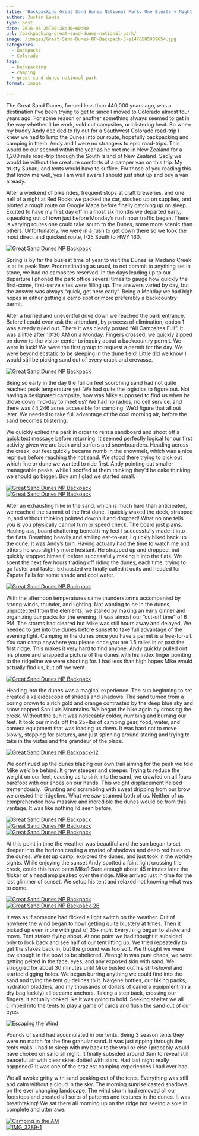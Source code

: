 ```yaml
---
title: 'Backpacking Great Sand Dunes National Park: One Blustery Night'
author: Justin Lewis
type: post
date: 2016-06-25T00:38:40+00:00
url: /backpacking-great-sand-dunes-national-park/
image: /images/Great-Sand-Dunes-NP-Backpack-5-e1476585939654.jpg
categories:
  - Backpacks
  - Colorado
tags:
  - backpacking
  - camping
  - great sand dunes national park
format: image

---
```

The Great Sand Dunes, formed less than 440,000 years ago, was a destination I’ve been trying to get to since I moved to Colorado almost four years ago. For some reason or another something always seemed to get in the way whether it be work, sold out campsites, or blistering heat. So when my buddy Andy decided to fly out for a Southwest Colorado road-trip I knew we had to lump the Dunes into our route, hopefully backpacking and camping in them. Andy and I were no strangers to epic road-trips. This would be our second within the year as he met me in New Zealand for a 1,200 mile road-trip through the South Island of New Zealand. Sadly we would be without the creature comforts of a camper van on this trip. My trusty Subaru and tents would have to suffice. For those of you reading this that know me well, yes I am well aware I should just shut up and buy a van already.

After a weekend of bike rides, frequent stops at craft breweries, and one hell of a night at Red Rocks we packed the car, stocked up on supplies, and plotted a rough route on Google Maps before finally catching up on sleep. Excited to have my first day off in almost six months we departed early, squeaking out of town just before Monday’s rush hour traffic began. There is varying routes one could take south to the Dunes, some more scenic than others. Unfortunately, we were in a rush to get down there so we took the most direct and quickest route, I-25 South to HWY 160. 

<div class="ngg-gallery-singlepic-image " style="">
  <a href="http://www.elevationupgrade.com/wp-content/gallery/Great%20Sand%20Dunes/Great-Sand-Dunes-NP-Backpack-1.jpg"
		     title=""
             data-src="http://www.elevationupgrade.com/wp-content/gallery/Great%20Sand%20Dunes/Great-Sand-Dunes-NP-Backpack-1.jpg"
             data-thumbnail="http://www.elevationupgrade.com/wp-content/gallery/Great%20Sand%20Dunes/thumbs/thumbs_Great-Sand-Dunes-NP-Backpack-1.jpg"
             data-image-id="270"
             data-title="Great Sand Dunes NP Backpack"
             data-description=""
             target='_self'
             class="ngg-fancybox" rel="50986c631e2e2519c7bbc477332fa94b"> <img class="ngg-singlepic"
             src="http://www.elevationupgrade.com/wp-content/gallery/Great%20Sand%20Dunes/dynamic/Great-Sand-Dunes-NP-Backpack-1.jpg-nggid03270-ngg0dyn-0x0x100-00f0w010c010r110f110r010t010.jpg"
             alt="Great Sand Dunes NP Backpack"
             title="Great Sand Dunes NP Backpack"
 /> </a>
</div>

<!--more-->

Spring is by far the busiest time of year to visit the Dunes as Medano Creek is at its peak flow. Procrastinating as usual, to not commit to anything set in stone, we had no campsites reserved. In the days leading up to our departure I phoned the park office several times to gauge how quickly the first-come, first-serve sites were filling up. The answers varied by day, but the answer was always “quick, get here early”. Being a Monday we had high hopes in either getting a camp spot or more preferably a backcountry permit.

After a hurried and uneventful drive down we reached the park entrance. Before I could even ask the attendant, by process of elimination, option 1 was already ruled out. There it was clearly posted “All Campsites Full”. It was a little after 10:30 AM on a Monday. Fingers crossed, we quickly zipped on down to the visitor center to inquiry about a backcountry permit. We were in luck! We were the first group to request a permit for the day. We were beyond ecstatic to be sleeping in the dune field! Little did we know I would still be picking sand out of every crack and crevasse. 

<div class="ngg-gallery-singlepic-image " style="">
  <a href="http://www.elevationupgrade.com/wp-content/gallery/Great%20Sand%20Dunes/Great-Sand-Dunes-NP-Backpack-2.jpg"
		     title=""
             data-src="http://www.elevationupgrade.com/wp-content/gallery/Great%20Sand%20Dunes/Great-Sand-Dunes-NP-Backpack-2.jpg"
             data-thumbnail="http://www.elevationupgrade.com/wp-content/gallery/Great%20Sand%20Dunes/thumbs/thumbs_Great-Sand-Dunes-NP-Backpack-2.jpg"
             data-image-id="271"
             data-title="Great Sand Dunes NP Backpack"
             data-description=""
             target='_self'
             class="ngg-fancybox" rel="4b6ba6ee0441ad24eec2da082200495c"> <img class="ngg-singlepic"
             src="http://www.elevationupgrade.com/wp-content/gallery/Great%20Sand%20Dunes/dynamic/Great-Sand-Dunes-NP-Backpack-2.jpg-nggid03271-ngg0dyn-0x0x100-00f0w010c010r110f110r010t010.jpg"
             alt="Great Sand Dunes NP Backpack"
             title="Great Sand Dunes NP Backpack"
 /> </a>
</div>

Being so early in the day the full on feet scorching sand had not quite reached peak temperature yet. We had quite the logistics to figure out. Not having a designated campsite, how was Mike supposed to find us when he drove down mid-day to meet us? We had no radios, no cell service, and there was 44,246 acres accessible for camping. We’d figure that all out later. We needed to take full advantage of the cool morning air, before the sand becomes blistering.

We quickly exited the park in order to rent a sandboard and shoot off a quick text message before returning. It seemed perfectly logical for our first activity given we are both avid surfers and snowboarders. Heading across the creek, our feet quickly became numb in the snowmelt, which was a nice reprieve before reaching the hot sand. We stood there trying to pick out which line or dune we wanted to ride first. Andy pointing out smaller manageable peaks, while I scoffed at them thinking they’d be cake thinking we should go bigger. Boy am I glad we started small. 

<div class="ngg-gallery-singlepic-image " style="">
  <a href="http://www.elevationupgrade.com/wp-content/gallery/Great%20Sand%20Dunes/Great-Sand-Dunes-NP-Backpack-9.jpg"
		     title=""
             data-src="http://www.elevationupgrade.com/wp-content/gallery/Great%20Sand%20Dunes/Great-Sand-Dunes-NP-Backpack-9.jpg"
             data-thumbnail="http://www.elevationupgrade.com/wp-content/gallery/Great%20Sand%20Dunes/thumbs/thumbs_Great-Sand-Dunes-NP-Backpack-9.jpg"
             data-image-id="274"
             data-title="Great Sand Dunes NP Backpack"
             data-description=""
             target='_self'
             class="ngg-fancybox" rel="1f98c81d8ff63faab55d70334ab8bf18"> <img class="ngg-singlepic"
             src="http://www.elevationupgrade.com/wp-content/gallery/Great%20Sand%20Dunes/dynamic/Great-Sand-Dunes-NP-Backpack-9.jpg-nggid03274-ngg0dyn-0x0x100-00f0w010c010r110f110r010t010.jpg"
             alt="Great Sand Dunes NP Backpack"
             title="Great Sand Dunes NP Backpack"
 /> </a>
</div>

<div class="ngg-gallery-singlepic-image " style="">
  <a href="http://www.elevationupgrade.com/wp-content/gallery/Great%20Sand%20Dunes/Great-Sand-Dunes-NP-Backpack-3.jpg"
		     title=""
             data-src="http://www.elevationupgrade.com/wp-content/gallery/Great%20Sand%20Dunes/Great-Sand-Dunes-NP-Backpack-3.jpg"
             data-thumbnail="http://www.elevationupgrade.com/wp-content/gallery/Great%20Sand%20Dunes/thumbs/thumbs_Great-Sand-Dunes-NP-Backpack-3.jpg"
             data-image-id="272"
             data-title="Great Sand Dunes NP Backpack"
             data-description=""
             target='_self'
             class="ngg-fancybox" rel="673c5c97a6817a719e8de51309331dcc"> <img class="ngg-singlepic"
             src="http://www.elevationupgrade.com/wp-content/gallery/Great%20Sand%20Dunes/dynamic/Great-Sand-Dunes-NP-Backpack-3.jpg-nggid03272-ngg0dyn-0x0x100-00f0w010c010r110f110r010t010.jpg"
             alt="Great Sand Dunes NP Backpack"
             title="Great Sand Dunes NP Backpack"
 /> </a>
</div>

After an exhausting hike in the sand, which is much hard than anticipated, we reached the summit of the first dune. I quickly waxed the deck, strapped in, and without thinking pointed downhill and dropped! What no one tells you is you physically cannot turn or speed check. The board just plains. Hauling ass, board chattering beneath my feet I successfully made it into the flats. Breathing heavily and smiling ear-to-ear, I quickly hiked back up the dune. It was Andy’s turn. Having actually had the time to watch me and others he was slightly more hesitant. He strapped up and dropped, but quickly stopped himself, before successfully making it into the flats. We spent the next few hours trading off riding the dunes, each time, trying to go faster and faster. Exhausted we finally called it quits and headed for Zapata Falls for some shade and cool water. 

<div class="ngg-gallery-singlepic-image " style="">
  <a href="http://www.elevationupgrade.com/wp-content/gallery/Great%20Sand%20Dunes/Great-Sand-Dunes-NP-Backpack-11.jpg"
		     title=""
             data-src="http://www.elevationupgrade.com/wp-content/gallery/Great%20Sand%20Dunes/Great-Sand-Dunes-NP-Backpack-11.jpg"
             data-thumbnail="http://www.elevationupgrade.com/wp-content/gallery/Great%20Sand%20Dunes/thumbs/thumbs_Great-Sand-Dunes-NP-Backpack-11.jpg"
             data-image-id="275"
             data-title="Great Sand Dunes NP Backpack"
             data-description=""
             target='_self'
             class="ngg-fancybox" rel="5227403bb6f6aa15a393e0f1c620977f"> <img class="ngg-singlepic"
             src="http://www.elevationupgrade.com/wp-content/gallery/Great%20Sand%20Dunes/dynamic/Great-Sand-Dunes-NP-Backpack-11.jpg-nggid03275-ngg0dyn-0x0x100-00f0w010c010r110f110r010t010.jpg"
             alt="Great Sand Dunes NP Backpack"
             title="Great Sand Dunes NP Backpack"
 /> </a>
</div>

With the afternoon temperatures came thunderstorms accompanied by strong winds, thunder, and lighting. Not wanting to be in the dunes, unprotected from the elements, we stalled by making an early dinner and organizing our packs for the evening. It was almost our “cut-off time” of 6 PM. The storms had cleared but Mike was still hours away and delayed. We needed to get into the dunes before sunset to take full advantage of the evening light. Camping in the dunes once you have a permit is a free-for-all. You can camp anywhere you please once you are 1.5 miles in or past the first ridge. This makes it very hard to find anyone. Andy quickly pulled out his phone and snapped a picture of the dunes with his index finger pointing to the ridgeline we were shooting for. I had less than high hopes Mike would actually find us, but off we went. 

<div class="ngg-gallery-singlepic-image " style="">
  <a href="http://www.elevationupgrade.com/wp-content/gallery/Great%20Sand%20Dunes/Great-Sand-Dunes-NP-Backpack-13.jpg"
		     title=""
             data-src="http://www.elevationupgrade.com/wp-content/gallery/Great%20Sand%20Dunes/Great-Sand-Dunes-NP-Backpack-13.jpg"
             data-thumbnail="http://www.elevationupgrade.com/wp-content/gallery/Great%20Sand%20Dunes/thumbs/thumbs_Great-Sand-Dunes-NP-Backpack-13.jpg"
             data-image-id="277"
             data-title="Great Sand Dunes NP Backpack"
             data-description=""
             target='_self'
             class="ngg-fancybox" rel="d1c0d3080a5258c633fe603fda1ca64a"> <img class="ngg-singlepic"
             src="http://www.elevationupgrade.com/wp-content/gallery/Great%20Sand%20Dunes/dynamic/Great-Sand-Dunes-NP-Backpack-13.jpg-nggid03277-ngg0dyn-0x0x100-00f0w010c010r110f110r010t010.jpg"
             alt="Great Sand Dunes NP Backpack"
             title="Great Sand Dunes NP Backpack"
 /> </a>
</div>

Heading into the dunes was a magical experience. The sun beginning to set created a kaleidoscope of shades and shadows. The sand turned from a boring brown to a rich gold and orange contrasted by the deep blue sky and snow capped San Luis Mountains. We began the hike again by crossing the creek. Without the sun it was noticeably colder, numbing and burning our feet. It took our minds off the 25+lbs of camping gear, food, water, and camera equipment that was loading us down. It was hard not to move slowly, stopping for pictures, and just spinning around staring and trying to take in the vistas and the grandeur of the place. 

<div class="ngg-gallery-singlepic-image " style="">
  <a href="http://www.elevationupgrade.com/wp-content/gallery/Great%20Sand%20Dunes/Great-Sand-Dunes-NP-Backpack-12.jpg"
		     title=""
             data-src="http://www.elevationupgrade.com/wp-content/gallery/Great%20Sand%20Dunes/Great-Sand-Dunes-NP-Backpack-12.jpg"
             data-thumbnail="http://www.elevationupgrade.com/wp-content/gallery/Great%20Sand%20Dunes/thumbs/thumbs_Great-Sand-Dunes-NP-Backpack-12.jpg"
             data-image-id="276"
             data-title="Great Sand Dunes NP Backpack-12"
             data-description=""
             target='_self'
             class="ngg-fancybox" rel="8103c2b8abf5ce27b7d44e3445b6562a"> <img class="ngg-singlepic"
             src="http://www.elevationupgrade.com/wp-content/gallery/Great%20Sand%20Dunes/dynamic/Great-Sand-Dunes-NP-Backpack-12.jpg-nggid03276-ngg0dyn-0x0x100-00f0w010c010r110f110r010t010.jpg"
             alt="Great Sand Dunes NP Backpack-12"
             title="Great Sand Dunes NP Backpack-12"
 /> </a>
</div>

We continued up the dunes blazing our own trail aiming for the peak we told Mike we’d be behind. It grew steeper and steeper. Trying to reduce the weight on our feet, causing us to sink into the sand, we crawled on all fours barefoot with our shoes on our hands. This weight displacement helped tremendously.  Grunting and scrambling with sweat dripping from our brow we crested the ridgeline. What we saw stunned both of us. Neither of us comprehended how massive and incredible the dunes would be from this vantage. It was like nothing I’d seen before. 

<div class="ngg-gallery-singlepic-image " style="">
  <a href="http://www.elevationupgrade.com/wp-content/gallery/Great%20Sand%20Dunes/Great-Sand-Dunes-NP-Backpack-14.jpg"
		     title=""
             data-src="http://www.elevationupgrade.com/wp-content/gallery/Great%20Sand%20Dunes/Great-Sand-Dunes-NP-Backpack-14.jpg"
             data-thumbnail="http://www.elevationupgrade.com/wp-content/gallery/Great%20Sand%20Dunes/thumbs/thumbs_Great-Sand-Dunes-NP-Backpack-14.jpg"
             data-image-id="278"
             data-title="Great Sand Dunes NP Backpack"
             data-description=""
             target='_self'
             class="ngg-fancybox" rel="7f3d1e5ab2d0436ef8402c21a75f4e50"> <img class="ngg-singlepic"
             src="http://www.elevationupgrade.com/wp-content/gallery/Great%20Sand%20Dunes/dynamic/Great-Sand-Dunes-NP-Backpack-14.jpg-nggid03278-ngg0dyn-0x0x100-00f0w010c010r110f110r010t010.jpg"
             alt="Great Sand Dunes NP Backpack"
             title="Great Sand Dunes NP Backpack"
 /> </a>
</div>

<div class="ngg-gallery-singlepic-image " style="">
  <a href="http://www.elevationupgrade.com/wp-content/gallery/Great%20Sand%20Dunes/Great-Sand-Dunes-NP-Backpack-15.jpg"
		     title=""
             data-src="http://www.elevationupgrade.com/wp-content/gallery/Great%20Sand%20Dunes/Great-Sand-Dunes-NP-Backpack-15.jpg"
             data-thumbnail="http://www.elevationupgrade.com/wp-content/gallery/Great%20Sand%20Dunes/thumbs/thumbs_Great-Sand-Dunes-NP-Backpack-15.jpg"
             data-image-id="279"
             data-title="Great Sand Dunes NP Backpack"
             data-description=""
             target='_self'
             class="ngg-fancybox" rel="ef9c63e2e431444ada6697c3aa1c1ddd"> <img class="ngg-singlepic"
             src="http://www.elevationupgrade.com/wp-content/gallery/Great%20Sand%20Dunes/dynamic/Great-Sand-Dunes-NP-Backpack-15.jpg-nggid03279-ngg0dyn-0x0x100-00f0w010c010r110f110r010t010.jpg"
             alt="Great Sand Dunes NP Backpack"
             title="Great Sand Dunes NP Backpack"
 /> </a>
</div>

<div class="ngg-gallery-singlepic-image " style="">
  <a href="http://www.elevationupgrade.com/wp-content/gallery/Great%20Sand%20Dunes/Great-Sand-Dunes-NP-Backpack-21.jpg"
		     title=""
             data-src="http://www.elevationupgrade.com/wp-content/gallery/Great%20Sand%20Dunes/Great-Sand-Dunes-NP-Backpack-21.jpg"
             data-thumbnail="http://www.elevationupgrade.com/wp-content/gallery/Great%20Sand%20Dunes/thumbs/thumbs_Great-Sand-Dunes-NP-Backpack-21.jpg"
             data-image-id="282"
             data-title="Great Sand Dunes NP Backpack"
             data-description=""
             target='_self'
             class="ngg-fancybox" rel="8e985c0a60b409e94f222719fbbaa6a9"> <img class="ngg-singlepic"
             src="http://www.elevationupgrade.com/wp-content/gallery/Great%20Sand%20Dunes/dynamic/Great-Sand-Dunes-NP-Backpack-21.jpg-nggid03282-ngg0dyn-0x0x100-00f0w010c010r110f110r010t010.jpg"
             alt="Great Sand Dunes NP Backpack"
             title="Great Sand Dunes NP Backpack"
 /> </a>
</div>

At this point in time the weather was beautiful and the sun began to set deeper into the horizon casting a myriad of shadows and deep red hues on the dunes. We set up camp, explored the dunes, and just took in the worldly sights. While enjoying the sunset Andy spotted a faint light crossing the creek, could this have been Mike? Sure enough about 45 minutes later the flicker of a headlamp peaked over the ridge. Mike arrived just in time for the last glimmer of sunset. We setup his tent and relaxed not knowing what was to come. 

<div class="ngg-gallery-singlepic-image " style="">
  <a href="http://www.elevationupgrade.com/wp-content/gallery/Great%20Sand%20Dunes/Great-Sand-Dunes-NP-Backpack-24.jpg"
		     title=""
             data-src="http://www.elevationupgrade.com/wp-content/gallery/Great%20Sand%20Dunes/Great-Sand-Dunes-NP-Backpack-24.jpg"
             data-thumbnail="http://www.elevationupgrade.com/wp-content/gallery/Great%20Sand%20Dunes/thumbs/thumbs_Great-Sand-Dunes-NP-Backpack-24.jpg"
             data-image-id="285"
             data-title="Great Sand Dunes NP Backpack"
             data-description=""
             target='_self'
             class="ngg-fancybox" rel="bc7eb3589964b580fbb4a9c8b4bd9bef"> <img class="ngg-singlepic"
             src="http://www.elevationupgrade.com/wp-content/gallery/Great%20Sand%20Dunes/dynamic/Great-Sand-Dunes-NP-Backpack-24.jpg-nggid03285-ngg0dyn-0x0x100-00f0w010c010r110f110r010t010.jpg"
             alt="Great Sand Dunes NP Backpack"
             title="Great Sand Dunes NP Backpack"
 /> </a>
</div>

<div class="ngg-gallery-singlepic-image " style="">
  <a href="http://www.elevationupgrade.com/wp-content/gallery/Great%20Sand%20Dunes/Great-Sand-Dunes-NP-Backpack-26.jpg"
		     title=""
             data-src="http://www.elevationupgrade.com/wp-content/gallery/Great%20Sand%20Dunes/Great-Sand-Dunes-NP-Backpack-26.jpg"
             data-thumbnail="http://www.elevationupgrade.com/wp-content/gallery/Great%20Sand%20Dunes/thumbs/thumbs_Great-Sand-Dunes-NP-Backpack-26.jpg"
             data-image-id="286"
             data-title="Great Sand Dunes NP Backpack-26"
             data-description=""
             target='_self'
             class="ngg-fancybox" rel="6b0dcb8760c779b45a86c7e2f6814ffa"> <img class="ngg-singlepic"
             src="http://www.elevationupgrade.com/wp-content/gallery/Great%20Sand%20Dunes/dynamic/Great-Sand-Dunes-NP-Backpack-26.jpg-nggid03286-ngg0dyn-0x0x100-00f0w010c010r110f110r010t010.jpg"
             alt="Great Sand Dunes NP Backpack-26"
             title="Great Sand Dunes NP Backpack-26"
 /> </a>
</div>

It was as if someone had flicked a light switch on the weather. Out of nowhere the wind began to howl getting quite blustery at times. Then it picked up even more with gust of 35+ mph. Everything began to shake and move. Tent stakes flying about. At one point we had thought it subsided only to look back and see half of our tent lifting up. We tried repeatedly to get the stakes back in, but the ground was too soft. We thought we were low enough in the bowl to be sheltered. Wrong! In was pure chaos, we were getting pelted in the face, eyes, and any exposed skin with sand. We struggled for about 30 minutes until Mike busted out his shit-shovel and started digging holes. We began burring anything we could find into the sand and tying the tent guidelines to it. Nalgene bottles, our hiking packs, hydration bladders, and my thousands of dollars of camera equipment (in a dry bag luckily) all became anchors. Taking a step back, crossing our fingers, it actually looked like it was going to hold. Seeking shelter we all climbed into the tents to play a game of cards and flush the sand out of our eyes. 

<div class="ngg-gallery-singlepic-image " style="">
  <a href="http://www.elevationupgrade.com/wp-content/gallery/Great%20Sand%20Dunes/IMG_3384-1.JPG"
		     title=""
             data-src="http://www.elevationupgrade.com/wp-content/gallery/Great%20Sand%20Dunes/IMG_3384-1.JPG"
             data-thumbnail="http://www.elevationupgrade.com/wp-content/gallery/Great%20Sand%20Dunes/thumbs/thumbs_IMG_3384-1.JPG"
             data-image-id="291"
             data-title="Escaping the Wind"
             data-description=""
             target='_self'
             class="ngg-fancybox" rel="42c64afb1936d5b08a1868fc6d9f3c00"> <img class="ngg-singlepic"
             src="http://www.elevationupgrade.com/wp-content/gallery/Great%20Sand%20Dunes/dynamic/IMG_3384-1.JPG-nggid03291-ngg0dyn-0x0x100-00f0w010c010r110f110r010t010.JPG"
             alt="Escaping the Wind"
             title="Escaping the Wind"
 /> </a>
</div>

Pounds of sand had accumulated in our tents. Being 3 season tents they were no match for the fine granular sand. It was just ripping through the tents walls. I had to sleep with my back to the wall or else I probably would have choked on sand all night. It finally subsided around 3am to reveal still peaceful air with clear skies dotted with stars. Had last night really happened? It was one of the craziest camping experiences I had ever had.

We all awoke gritty with sand peaking out of the tents. Everything was still and calm without a cloud in the sky. The morning sunrise casted shadows on the ever changing landscape. The wind storm had removed all our footsteps and created all sorts of patterns and textures in the dunes. It was breathtaking! We sat there all morning up on the ridge not seeing a sole in complete and utter awe. 

<div class="ngg-gallery-singlepic-image " style="">
  <a href="http://www.elevationupgrade.com/wp-content/gallery/Great%20Sand%20Dunes/IMG_3388-1.JPG"
		     title=""
             data-src="http://www.elevationupgrade.com/wp-content/gallery/Great%20Sand%20Dunes/IMG_3388-1.JPG"
             data-thumbnail="http://www.elevationupgrade.com/wp-content/gallery/Great%20Sand%20Dunes/thumbs/thumbs_IMG_3388-1.JPG"
             data-image-id="292"
             data-title="Camping in the AM"
             data-description=""
             target='_self'
             class="ngg-fancybox" rel="45f7b9c04267ce6529b481633c87da7e"> <img class="ngg-singlepic"
             src="http://www.elevationupgrade.com/wp-content/gallery/Great%20Sand%20Dunes/dynamic/IMG_3388-1.JPG-nggid03292-ngg0dyn-0x0x100-00f0w010c010r110f110r010t010.JPG"
             alt="Camping in the AM"
             title="Camping in the AM"
 /> </a>
</div>

<div class="ngg-gallery-singlepic-image " style="">
  <a href="http://www.elevationupgrade.com/wp-content/gallery/Great%20Sand%20Dunes/IMG_3389-1.JPG"
		     title=""
             data-src="http://www.elevationupgrade.com/wp-content/gallery/Great%20Sand%20Dunes/IMG_3389-1.JPG"
             data-thumbnail="http://www.elevationupgrade.com/wp-content/gallery/Great%20Sand%20Dunes/thumbs/thumbs_IMG_3389-1.JPG"
             data-image-id="293"
             data-title="IMG_3389-1"
             data-description=""
             target='_self'
             class="ngg-fancybox" rel="daf4ad2d7d8de142cf9cd24ef744ac14"> <img class="ngg-singlepic"
             src="http://www.elevationupgrade.com/wp-content/gallery/Great%20Sand%20Dunes/dynamic/IMG_3389-1.JPG-nggid03293-ngg0dyn-0x0x100-00f0w010c010r110f110r010t010.JPG"
             alt="IMG_3389-1"
             title="IMG_3389-1"
 /> </a>
</div>

&nbsp;